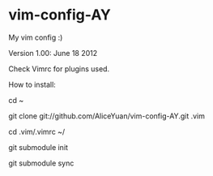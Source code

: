 vim-config-AY
=============

My vim config :)

Version 1.00: June 18 2012

Check Vimrc for plugins used.

How to install:

cd ~

git clone git://github.com/AliceYuan/vim-config-AY.git .vim

cd .vim/.vimrc ~/

git submodule init

git submodule sync



